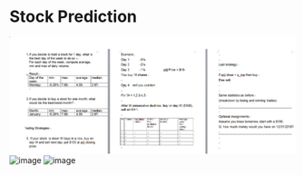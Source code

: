 # Stock Prediction

![image](https://github.com/QirenSun/Deep-Learning-Decides-Buying-Item-like-stocks-cars/blob/master/Stock_Prediction/Stock_Task.PNG)
![image]()
![image]()
